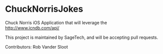 ChuckNorrisJokes
================
Chuck Norris iOS Application that will leverage the http://www.icndb.com/api/

This project is maintained by SageTech, and will be accepting pull requests.

Contributors:
Rob Vander Sloot
